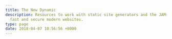 ```yaml
---
title: The New Dynamic
description: Resources to work with static site generators and the JAMstack, to build
  fast and secure modern websites.
type: page
date: 2018-04-07 10:56:56 +0000
---
```

